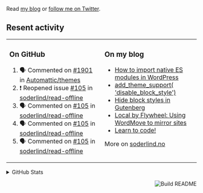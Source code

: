 Read [my blog](https://soderlind.no/) or [follow me on Twitter](https://twitter.com/soderlind).

## Resent activity

<table width="100%" border="0"><tr><td valign="top" width="49%">

### On GitHub

<!--START_SECTION:activity-->
1. 🗣 Commented on [#1901](https://github.com/Automattic/themes/issues/1901) in [Automattic/themes](https://github.com/Automattic/themes)
2. ❗️ Reopened issue [#105](https://github.com/soderlind/read-offline/issues/105) in [soderlind/read-offline](https://github.com/soderlind/read-offline)
3. 🗣 Commented on [#105](https://github.com/soderlind/read-offline/issues/105) in [soderlind/read-offline](https://github.com/soderlind/read-offline)
4. 🗣 Commented on [#105](https://github.com/soderlind/read-offline/issues/105) in [soderlind/read-offline](https://github.com/soderlind/read-offline)
5. 🗣 Commented on [#105](https://github.com/soderlind/read-offline/issues/105) in [soderlind/read-offline](https://github.com/soderlind/read-offline)
<!--END_SECTION:activity-->

</td><td valign="top" width="49%">

### On my blog

<!-- BLOG:START -->
- [How to import native ES modules in WordPress](https://soderlind.no/how-to-import-native-es-modules-in-wordpress/)
- [add_theme_support( 'disable_block_style')](https://soderlind.no/add-theme-support-disable-block-style/)
- [Hide block styles in Gutenberg](https://soderlind.no/hide-block-styles-in-gutenberg/)
- [Local by Flywheel: Using WordMove to mirror sites](https://soderlind.no/local-by-flywheel-using-wordmove-to-mirror-sites/)
- [Learn to code!](https://soderlind.no/learn-to-code/)
<!-- BLOG:END -->

More on [soderlind.no](https://soderlind.no/)
</td></tr></table>

<details>
  <summary>GitHub Stats</summary>

  <img align="left" alt="Soderlind's GitHub Stats" src="https://github-readme-stats-d1emiyjuh.vercel.app/api?username=soderlind&show_icons=true&hide_border=true&count_private=true" />
  <img align="left" alt="Soderlind's Languages Stats" src="https://github-readme-stats-d1emiyjuh.vercel.app/api/top-langs/?username=soderlind" />

</details>

<a href="https://github.com/soderlind/soderlind/actions"><img src="https://github.com/soderlind/soderlind/workflows/Build%20README/badge.svg" align="right" alt="Build README"></a>

